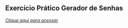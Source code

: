 ## Exercício Prático Gerador de Senhas

[_Clique aqui para acessar_](https://github.com/vsalisbr/gerador-de-senhas)
